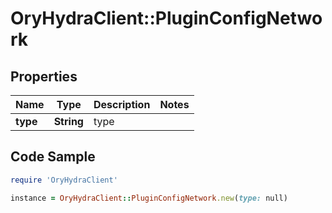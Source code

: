 # OryHydraClient::PluginConfigNetwork

## Properties

Name | Type | Description | Notes
------------ | ------------- | ------------- | -------------
**type** | **String** | type | 

## Code Sample

```ruby
require 'OryHydraClient'

instance = OryHydraClient::PluginConfigNetwork.new(type: null)
```



